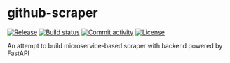 # github-scraper

[![Release](https://img.shields.io/github/v/release/sbkubric/github-scraper)](https://img.shields.io/github/v/release/sbkubric/github-scraper)
[![Build status](https://img.shields.io/github/actions/workflow/status/sbkubric/github-scraper/main.yml?branch=main)](https://github.com/sbkubric/github-scraper/actions/workflows/main.yml?query=branch%3Amain)
[![Commit activity](https://img.shields.io/github/commit-activity/m/sbkubric/github-scraper)](https://img.shields.io/github/commit-activity/m/sbkubric/github-scraper)
[![License](https://img.shields.io/github/license/sbkubric/github-scraper)](https://img.shields.io/github/license/sbkubric/github-scraper)

An attempt to build microservice-based scraper with backend powered by FastAPI
